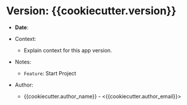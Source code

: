 Version: {{cookiecutter.version}}
================================

- **Date**: 

- Context:
    - Explain context for this app version.
- Notes:
    - `Feature`: Start Project
- Author:
    - {{cookiecutter.author_name}} - <{{cookiecutter.author_email}}>
